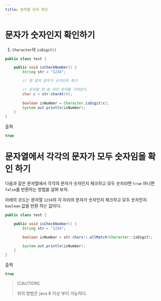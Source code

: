 ```yaml
---
title: 문자열 숫자 체크
---
```


# 문자가 숫자인지 확인하기

1. `Character`의 `isDigit()`

```java
public class test {

    public void isCheckNumber() {
        String str = "1234";

        // 맨 앞의 문자가 숫자인지 체크

        // 문자열 맨 앞 자리 문자를 가져온다.
        char c = str.charAt(0);
        
        boolean isNumber = Character.isDigit(c);
        System.out.println(isNumber);
    }
}
```

출력
```java
true
```

# 문자열에서 각각의 문자가 모두 숫자임을 확인 하기

다음과 같은 문자열에서 각각의 문자가 숫자인지 체크하고 모두 숫자라면 `true` 아니면 `false`를 반환하는 방법을 살펴 보자.


아래의 코드는 문자열 `1234`의 각 자리의 문자가 숫자인지 체크하고 모두 숫자인지 `boolean` 값을 반환 하는 값이다.

```java
public class test {

    public void isCheckNumber() {
        String str = "1234";

        boolean isNumber = str.chars().allMatch(Character::isDigit);

        System.out.println(isNumber);
    }
}
```

출력
```java
true
```

> [CAUTION]
> 
> 위의 방법은 java 8 이상 부터 가능하다.